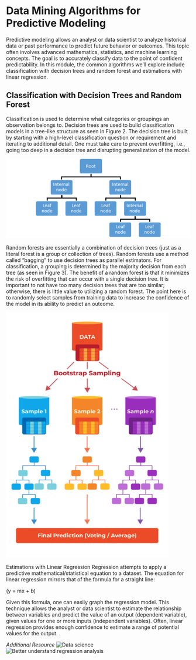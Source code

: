 # Data Mining Algorithms for Predictive Modeling
Predictive modeling allows an analyst or data scientist to analyze historical data or past performance to predict future behavior or outcomes. This topic often involves advanced mathematics, statistics, and machine learning concepts. The goal is to accurately classify data to the point of confident predictability. In this module, the common algorithms we’ll explore include classification with decision trees and random forest and estimations with linear regression.

## Classification with Decision Trees and Random Forest
Classification is used to determine what categories or groupings an observation belongs to. Decision trees are used to build classification models in a tree-like structure as seen in Figure 2. The decision tree is built by starting with a high-level classification question or requirement and iterating to additional detail. One must take care to prevent overfitting, i.e., going too deep in a decision tree and disrupting generalization of the model.

![Example decision tree](../resources/predictive_data_modelling_1.png)

Random forests are essentially a combination of decision trees (just as a literal forest is a group or collection of trees). Random forests use a method called “bagging” to use decision trees as parallel estimators. For classification, a grouping is determined by the majority decision from each tree (as seen in Figure 3). The benefit of a random forest is that it minimizes the risk of overfitting that can occur with a single decision tree. It is important to not have too many decision trees that are too similar; otherwise, there is little value to utilizing a random forest. The point here is to randomly select samples from training data to increase the confidence of the model in its ability to predict an outcome.

![Example of a random forest](../resources/random_forest.png)

Estimations with Linear Regression
Regression attempts to apply a predictive mathematical/statistical equation to a dataset. The equation for linear regression mirrors that of the formula for a straight line:

(y = mx + b)

Given this formula, one can easily graph the regression model. This technique allows the analyst or data scientist to estimate the relationship between variables and predict the value of an output (dependent variable), given values for one or more inputs (independent variables). Often, linear regression provides enough confidence to estimate a range of potential values for the output.

_Additional Resource_
![Data science](https://builtin.com/data-science)
![Better understand regression analysis](https://builtin.com/data-science/regression-machine-learning)